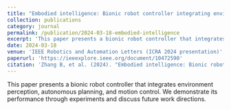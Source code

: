 ```yaml
---
title: "Embodied intelligence: Bionic robot controller integrating environment perception, autonomous planning, and motion control"
collection: publications
category: journal
permalink: /publication/2024-03-18-embodied-intelligence
excerpt: 'This paper presents a bionic robot controller that integrates environment perception, autonomous planning, and motion control.'
date: 2024-03-18
venue: 'IEEE Robotics and Automation Letters (ICRA 2024 presentation)'
paperurl: 'https://ieeexplore.ieee.org/document/10472590'
citation: 'Zhang B, et al. (2024). "Embodied intelligence: Bionic robot controller integrating environment perception, autonomous planning, and motion control." <i>IEEE Robotics and Automation Letters</i>. (ICRA presentation).'
---
```


This paper presents a bionic robot controller that integrates environment perception, autonomous planning, and motion control. We demonstrate its performance through experiments and discuss future work directions.
